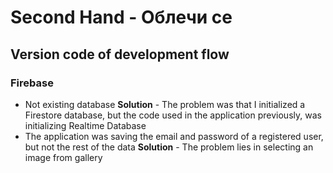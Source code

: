# Second Hand - Облечи се

## Version code of development flow

### Firebase
- Not existing database
**Solution** - The problem was that I initialized a Firestore database, but the code used in the application previously, was initializing Realtime Database 
- The application was saving the email and password of a registered user, but not the rest of the data
**Solution** - The problem lies in selecting an image from gallery 